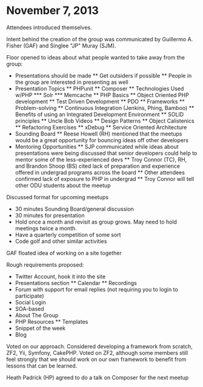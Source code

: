 November 7, 2013
================

Attendees introduced themselves.

Intent behind the creation of the group was communicated by Guillermo A. Fisher (GAF) and Singlee "JP" Muray (SJM).

Floor opened to ideas about what people wanted to take away from the group:
* Presentations should be made
** Get outsiders if possible
** People in the group are interested in presenting as well
* Presentation Topics
** PHPunit
** Composer
** Technologies Used w/PHP
*** Solr
*** Memcache
** PHP Basics
** Object Oriented PHP development
** Test Driven Development
** PDO
** Frameworks
** Problem-solving
** Continuous Integration (Jenkins, Phing, Bamboo)
** Benefits of using an Integrated Development Environment
** SOLID principles
** Uncle Bob Videos
** Design Patterns
** Object Calistenics
** Refactoring Exercises
** xDebug
** Service Oriented Architecture
* Sounding Board
** Reese Howell (RH) mentioned that the meetups would be a great opportunity for bouncing ideas off other developers
* Mentoring Opportunities
** SJP communicated while ideas about presentations were being discussed that senior developers could help to mentor some of the less-experienced devs
** Troy Connor (TC), RH, and Brandon Shoop (BS) cited lack of preparation and experience offered in undergrad programs across the board
** Other attendees confirmed lack of exposure to PHP in undergrad
** Troy Connor will tell other ODU students about the meetup

Discussed format for upcoming meetups
* 30 minutes Sounding Board/general discussion
* 30 minutes for presentation
* Hold once a month and revisit as group grows. May need to hold meetings twice a month.
* Have a quarterly competition of some sort
* Code golf and other similar activities

GAF floated idea of working on a site together

Rough requirements proposed:
* Twitter Account, hook it into the site
* Presentations section
** Calendar
** Recordings
* Forum with support for email replies (not requiring you to login to participate)
* Social Login
* SOA-based
* About The Group
* PHP Resources
** Templates
* Snippet of the week
* Blog

Voted on our approach. Considered developing a framework from scratch, ZF2, Yii, Symfony, CakePHP. Voted on ZF2, although some members still feel strongly that we should work on our own framework to benefit from lessons that can be learned.

Heath Padrick (HP) agreed to do a talk on Composer for the next meetup

